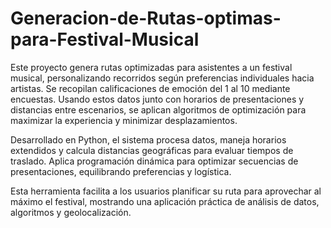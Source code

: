 # Generacion-de-Rutas-optimas-para-Festival-Musical
Este proyecto genera rutas optimizadas para asistentes a un festival musical, personalizando recorridos según preferencias individuales hacia artistas. Se recopilan calificaciones de emoción del 1 al 10 mediante encuestas. Usando estos datos junto con horarios de presentaciones y distancias entre escenarios, se aplican algoritmos de optimización para maximizar la experiencia y minimizar desplazamientos.

Desarrollado en Python, el sistema procesa datos, maneja horarios extendidos y calcula distancias geográficas para evaluar tiempos de traslado. Aplica programación dinámica para optimizar secuencias de presentaciones, equilibrando preferencias y logística.

Esta herramienta facilita a los usuarios planificar su ruta para aprovechar al máximo el festival, mostrando una aplicación práctica de análisis de datos, algoritmos y geolocalización.

